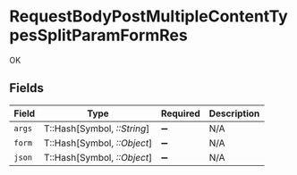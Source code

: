 # RequestBodyPostMultipleContentTypesSplitParamFormRes

OK


## Fields

| Field                       | Type                        | Required                    | Description                 |
| --------------------------- | --------------------------- | --------------------------- | --------------------------- |
| `args`                      | T::Hash[Symbol, *::String*] | :heavy_minus_sign:          | N/A                         |
| `form`                      | T::Hash[Symbol, *::Object*] | :heavy_minus_sign:          | N/A                         |
| `json`                      | T::Hash[Symbol, *::Object*] | :heavy_minus_sign:          | N/A                         |